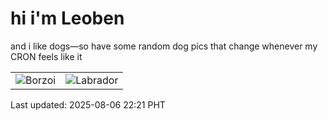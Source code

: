 # hi i'm Leoben

and i like dogs—so have some random dog pics that change whenever my CRON feels like it

|  |  |
|--------|----------|
| ![Borzoi](https://random-dog-vercel.vercel.app/api/random-borzoi?v=1754490066) | ![Labrador](https://random-dog-vercel.vercel.app/api/random-labrador?v=1754490066) |

Last updated: 2025-08-06 22:21 PHT
